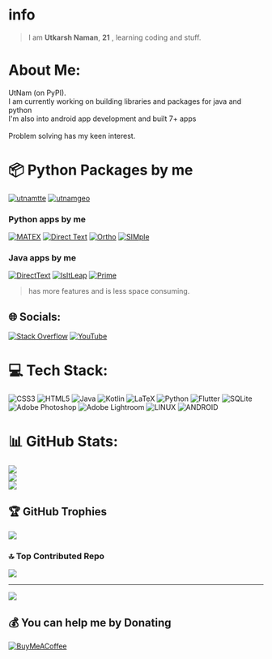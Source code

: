 # info
>I am **Utkarsh Naman**, **21**  , learning coding and stuff.</br>

#  About Me:
UtNam (on PyPI).<br>I am currently working on building libraries and packages for java and python<br>I'm also into android app development and built 7+ apps<br><br>Problem solving has my keen interest.

#  📦 Python Packages by me
[![utnamtte](https://img.shields.io/badge/utnamtte-3670A0?style=for-the-badge&logo=python&logoColor=ffdd54)](https://pypi.org/project/utnamtte/)
[![utnamgeo](https://img.shields.io/badge/utnamgeo-86DC3D?style=for-the-badge&logo=python&logoColor=26580f)](https://pypi.org/project/utnamgeo/)

### Python apps by me



[![MATEX](https://img.shields.io/badge/-Matex-171717?logo=android&logoColor=a4c639)](https://drive.google.com/drive/folders/13NEsclz1rMhXaleFpfHcjPhmgV5ac7Gf) [![Direct Text](https://img.shields.io/badge/-DirectText-171717?logo=android&logoColor=a4c639)](https://drive.google.com/drive/folders/1-kQjcZJfmqY8Q8QGzUdbX8ph_C3ea7nB) [![Ortho](https://img.shields.io/badge/-Ortho-171717?logo=android&logoColor=a4c639)](https://drive.google.com/drive/folders/12m3mgYfODRpROyyf9B4R1-yDE-hIxU9y) [![SIMple](https://img.shields.io/badge/-SIMple-171717?logo=android&logoColor=a4c639)](https://drive.google.com/drive/folders/12tv2lAdBDZDfjFCZ9PlZ3Dotbe5-f0Ri)




### Java apps by me
[![DirectText](https://img.shields.io/badge/-DirectText-171717?logo=android&logoColor=a4c639)](https://drive.google.com/drive/folders/1-oCrP3nQIvfbqmSadyJDxjq5DtjgSkQT) [![IsItLeap](https://img.shields.io/badge/-IsItLeap-171717?logo=android&logoColor=a4c639)](https://drive.google.com/drive/folders/1-IoM8Nz-Nd1zcRBXX-8jPVkqtbqcxC2T) [![Prime](https://img.shields.io/badge/-Prime-171717?logo=android&logoColor=a4c639)](https://drive.google.com/drive/folders/1-w84wwoWNOZ62Ac-SMGy6Ybq4s5O6zSq)
> has more features and is less space consuming.


## 🌐 Socials:
[![Stack Overflow](https://img.shields.io/badge/-Stackoverflow-FE7A16?logo=stack-overflow&logoColor=white)](https://math.stackexchange.com/users/utkarsh.naman) [![YouTube](https://img.shields.io/badge/YouTube-%23FF0000.svg?logo=YouTube&logoColor=white)](https://youtube.com/@trulyutnam) 

# 💻 Tech Stack:
![CSS3](https://img.shields.io/badge/css3-%231572B6.svg?style=for-the-badge&logo=css3&logoColor=white) ![HTML5](https://img.shields.io/badge/html5-%23E34F26.svg?style=for-the-badge&logo=html5&logoColor=white) ![Java](https://img.shields.io/badge/java-%23ED8B00.svg?style=for-the-badge&logo=java&logoColor=white) ![Kotlin](https://img.shields.io/badge/kotlin-%230095D5.svg?style=for-the-badge&logo=kotlin&logoColor=white) ![LaTeX](https://img.shields.io/badge/latex-%23008080.svg?style=for-the-badge&logo=latex&logoColor=white) ![Python](https://img.shields.io/badge/python-3670A0?style=for-the-badge&logo=python&logoColor=ffdd54) ![Flutter](https://img.shields.io/badge/Flutter-%2302569B.svg?style=for-the-badge&logo=Flutter&logoColor=white) ![SQLite](https://img.shields.io/badge/sqlite-%2307405e.svg?style=for-the-badge&logo=sqlite&logoColor=white) ![Adobe Photoshop](https://img.shields.io/badge/adobephotoshop-%2331A8FF.svg?style=for-the-badge&logo=adobephotoshop&logoColor=white) ![Adobe Lightroom](https://img.shields.io/badge/Adobe%20Lightroom-31A8FF.svg?style=for-the-badge&logo=Adobe%20Lightroom&logoColor=white) ![LINUX](https://img.shields.io/badge/Linux-FCC624?style=for-the-badge&logo=linux&logoColor=black) ![ANDROID](https://img.shields.io/badge/android-%2320232a.svg?style=for-the-badge&logo=android&logoColor=%a4c639)
# 📊 GitHub Stats:
![](https://github-readme-stats.vercel.app/api?username=utkarsh-naman&theme=dark&hide_border=true&include_all_commits=true&count_private=true)<br/>
![](https://github-readme-streak-stats.herokuapp.com/?user=utkarsh-naman&theme=dark&hide_border=true)<br/>
![](https://github-readme-stats.vercel.app/api/top-langs/?username=utkarsh-naman&theme=dark&hide_border=true&include_all_commits=true&count_private=true&layout=compact)

## 🏆 GitHub Trophies
![](https://github-profile-trophy.vercel.app/?username=utkarsh-naman&theme=buddhism&no-frame=false&no-bg=true&margin-w=4)



### 🔝 Top Contributed Repo
![](https://github-contributor-stats.vercel.app/api?username=utkarsh-naman&limit=5&theme=dark&combine_all_yearly_contributions=true)

---
[![](https://visitcount.itsvg.in/api?id=utkarsh-naman&icon=9&color=5)](https://visitcount.itsvg.in)

  ## 💰 You can help me by Donating
  [![BuyMeACoffee](https://img.shields.io/badge/Buy%20Me%20a%20Coffee-ffdd00?style=for-the-badge&logo=buy-me-a-coffee&logoColor=black)](https://buymeacoffee.com/utkarshnaman) 

  
<!-- Proudly created with GPRM ( https://gprm.itsvg.in ) -->




